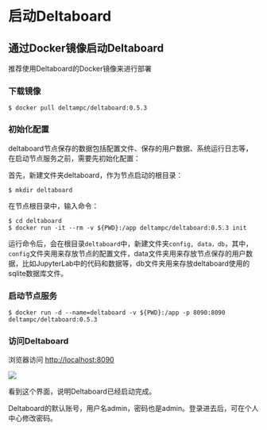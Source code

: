 # 启动Deltaboard

## 通过Docker镜像启动Deltaboard

推荐使用Deltaboard的Docker镜像来进行部署

### 下载镜像

```
$ docker pull deltampc/deltaboard:0.5.3
```

### 初始化配置

deltaboard节点保存的数据包括配置文件、保存的用户数据、系统运行日志等，在启动节点服务之前，需要先初始化配置：

首先，新建文件夹deltaboard，作为节点启动的根目录：

```
$ mkdir deltaboard
```

在节点根目录中，输入命令：

```
$ cd deltaboard
$ docker run -it --rm -v ${PWD}:/app deltampc/deltaboard:0.5.3 init
```

运行命令后，会在根目录`deltaboard`中，新建文件夹`config, data，db`，其中，`config`文件夹用来存放节点的配置文件，data文件夹用来存放节点保存的用户数据，比如JupyterLab中的代码和数据等，db文件夹用来存放deltaboard使用的sqlite数据库文件。

### 启动节点服务

```
$ docker run -d --name=deltaboard -v ${PWD}:/app -p 8090:8090 deltampc/deltaboard:0.5.3
```

### **访问Deltaboard**

浏览器访问 [http://localhost:8090](http://localhost:8090)

![](../.gitbook/assets/login.png)



看到这个界面，说明Deltaboard已经启动完成。

Deltaboard的默认账号，用户名admin，密码也是admin。登录进去后，可在个人中心修改密码。

